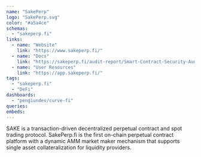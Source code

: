 ```yaml
---
name: "SakePerp"
logo: "SakePerp.svg"
color: "#a5a4ce"
schemas:
  - "sakeperp.fi"
links:
  - name: "Website"
    link: "https://www.sakeperp.fi/"
  - name: "Docs"
    link: "https://sakeperp.fi/audit-report/Smart-Contract-Security-Audit-Report-SakePerp-Protocol-EN.pdf"
  - name: "User Resources"
    link: "https://app.sakeperp.fi/"
tags:
  - "sakeperp.fi"
  - "DeFi"
dashboards:
  - "pengiundev/curve-fi"
queries:
embeds:
---
```


SAKE is a transaction-driven decentralized perpetual contract and spot trading protocol. SakePerp.fi is the first on-chain perpetual contract platform with a dynamic AMM market maker mechanism that supports single asset collateralization for liquidity providers.